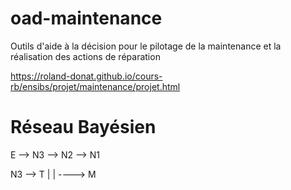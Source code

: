 # oad-maintenance
Outils d'aide à la décision pour le pilotage de la maintenance et la réalisation des actions de réparation

https://roland-donat.github.io/cours-rb/ensibs/projet/maintenance/projet.html

# Réseau Bayésien
E --> N3 --> N2 --> N1

N3 --> T
|      |
\----> M
    
